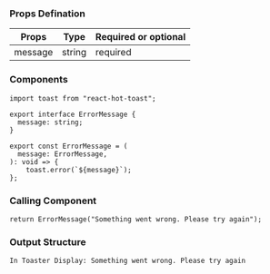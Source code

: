 ### Props Defination
| Props | Type | Required or optional |
|--------| ------------| ---------- |
| message | string | required


### Components

```
import toast from "react-hot-toast";

export interface ErrorMessage {
  message: string;
}

export const ErrorMessage = (
  message: ErrorMessage,
): void => {
    toast.error(`${message}`);
};
```
### Calling Component
```
return ErrorMessage("Something went wrong. Please try again");
```

### Output Structure
```
In Toaster Display: Something went wrong. Please try again
```